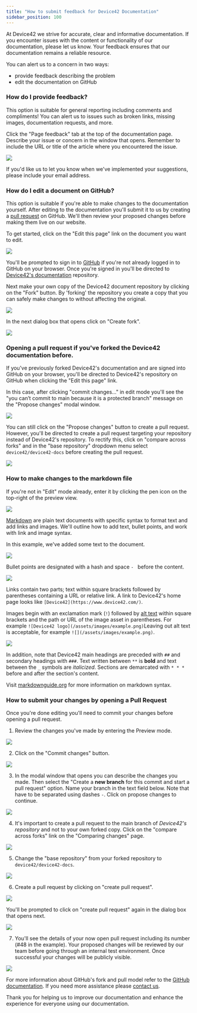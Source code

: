```yaml
---
title: "How to submit feedback for Device42 Documentation"
sidebar_position: 100
---
```


At Device42 we strive for accurate, clear and informative documentation. If you encounter issues with the content or functionality of our documentation, please let us know. Your feedback ensures that our documentation remains a reliable resource.

You can alert us to a concern in two ways:
- provide feedback describing the problem
- edit the documentation on GitHub

### How do I provide feedback?

This option is suitable for general reporting including comments and compliments! You can alert us to issues such as broken links, missing images, documentation requests, and more.

Click the "Page feedback" tab at the top of the documentation page. Describe your issue or concern in the window that opens. Remember to include the URL or title of the article where you encountered the issue.

![](/assets/images/feedback_widget.png)

If you'd like us to let you know when we've implemented your suggestions, please include your email address.

### How do I edit a document on GitHub?

This option is suitable if you're able to make changes to the documentation yourself. After editing to the documentation you'll submit it to us by creating a [pull request](https://docs.github.com/en/pull-requests/collaborating-with-pull-requests/proposing-changes-to-your-work-with-pull-requests/creating-a-pull-request-from-a-fork) on GitHub. We'll then review your proposed changes before making them live on our website.

To get started, click on the "Edit this page" link on the document you want to edit.

![](/assets/images/feedback_editing_link.png)

You'll be prompted to sign in to [GitHub](https://github.com/login) if you're not already logged in to GitHub on your browser. Once you're signed in you'll be directed to [Device42's documentation](https://github.com/device42/device42-docs) repository. 

Next make your own copy of the Device42 document repository by clicking on the "Fork" button.  By 'forking' the repository you create a copy that you can safely make changes to without affecting the original.

![](/assets/images/feedback_fork_repo.png)

In the next dialog box that opens click on "Create fork".

![](/assets/images/feedback_fork_repo_create.png)

### Opening a pull request if you've forked the Device42 documentation before.

If you've previously forked Device42's documentation and are signed into GitHub on your browser, you'll be directed to Device42's repository on GitHub when clicking the "Edit this page" link. 

In this case, after clicking "commit changes..." in edit mode you'll see the "you can’t commit to main because it is a protected branch" message on the "Propose changes" modal window. 

![](/assets/images/feedback_existing_repo.png)

You can still click on the "Propose changes" button to create a pull request. However, you'll be directed to create a pull request targeting your repository instead of Device42's repository. To rectify this, click on "compare across forks" and in the "base repository" dropdown menu select `device42/device42-docs` before creating the pull request.

![](/assets/images/feedback_choose_base_repo.png)

### How to make changes to the markdown file

If you're not in "Edit" mode already, enter it by clicking the pen icon on the top-right of the preview view.

![](/assets/images/feedback_edit_mode.png)

[Markdown](https://www.markdownguide.org/getting-started/) are plain text documents with specific syntax to format text and add links and images. We'll outline how to add text, bullet points, and work with link and image syntax.

In this example, we've added some text to the document.

![](/assets/images/feedback_text_changes.png)

Bullet points are designated with a hash and space `- ` before the content.

![](/assets/images/feedback_bullet_point.png)

Links contain two parts; text within square brackets followed by parentheses containing a URL or relative link. A link to Device42's home page looks like `[Device42](https://www.device42.com/)`.

Images begin with an exclamation mark (`!`) followed by [alt text](https://www.w3schools.com/tags/att_img_alt.asp) within square brackets and the path or URL of the image asset in parentheses. For example `![Device42 logo](/assets/images/example.png)`Leaving out alt text is acceptable, for example `![](/assets/images/example.png)`.

![](/assets/images/feedback_link_image_example.png)

In addition, note that Device42 main headings are preceded with `##` and secondary headings with `###`. Text written between `**` is **bold** and text between the `_` symbols are _italicized_. Sections are demarcated with `* * *` before and after the section's content.

Visit [markdownguide.org](https://www.markdownguide.org/cheat-sheet/) for more information on markdown syntax.

### How to submit your changes by opening a Pull Request

Once you're done editing you'll need to commit your changes before opening a pull request.

1. Review the changes you've made by entering the Preview mode.

![](/assets/images/feedback_preview_changes.png)

2. Click on the "Commit changes" button.

![](/assets/images/feedback_commit_changes.png)

3. In the modal window that opens you can describe the changes you made. Then select the "Create a **new branch** for this commit and start a pull request" option. Name your branch in the text field below. Note that have to be separated using dashes `-`. Click on propose changes to continue.

![](/assets/images/feedback_propose_changes.png)

4. It's important to create a pull request to the main branch of _Device42's repository_ and not to your own forked copy. Click on the "compare across forks" link on the "Comparing changes" page.

![](/assets/images/feedback_compare_across_forks.png)

5. Change the "base repository" from your forked repository to `device42/device42-docs`.

![](/assets/images/feedback_choose_base_repo.png)

6. Create a pull request by clicking on "create pull request". 

![](/assets/images/feedback_create_pr.png)

You'll be prompted to click on "create pull request" again in the dialog box that opens next. 

![](/assets/images/feedback_create_pr_2.png)

7. You'll see the details of your now open pull request including its number (#48 in the example). Your proposed changes will be reviewed by our team before going through an internal test environment. Once successful your changes will be publicly visible.

![](/assets/images/feedback_open_pr.png)

For more information about GitHub's fork and pull model refer to the [GitHub documentation](https://docs.github.com/en/pull-requests/collaborating-with-pull-requests/getting-started/about-collaborative-development-models). If you need more assistance please [contact us](https://www.device42.com/contact/).

Thank you for helping us to improve our documentation and enhance the experience for everyone using our documentation.
